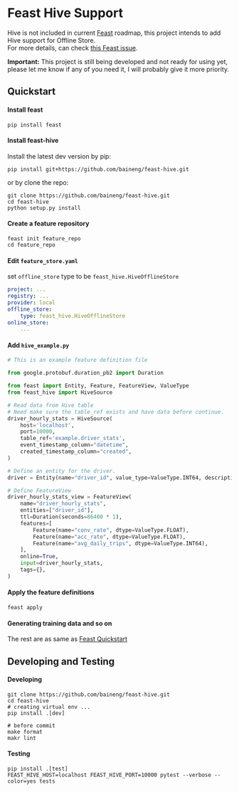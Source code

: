 # Feast Hive Support

Hive is not included in current [Feast](https://github.com/feast-dev/feast) roadmap, this project intends to add Hive support for Offline Store.  
For more details, can check [this Feast issue](https://github.com/feast-dev/feast/issues/1686).

**Important:** This project is still being developed and not ready for using yet, please let me know if any of you need it, I will probably give it more priority.

## Quickstart

#### Install feast

```shell
pip install feast
```

#### Install feast-hive

Install the latest dev version by pip:

```shell
pip install git+https://github.com/baineng/feast-hive.git 
```

or by clone the repo:

```shell
git clone https://github.com/baineng/feast-hive.git
cd feast-hive
python setup.py install
```

#### Create a feature repository

```shell
feast init feature_repo
cd feature_repo
```

#### Edit `feature_store.yaml`

set `offline_store` type to be `feast_hive.HiveOfflineStore`

```yaml
project: ...
registry: ...
provider: local
offline_store:
    type: feast_hive.HiveOfflineStore
online_store:
    ...
```

#### Add `hive_example.py`

```python
# This is an example feature definition file

from google.protobuf.duration_pb2 import Duration

from feast import Entity, Feature, FeatureView, ValueType
from feast_hive import HiveSource

# Read data from Hive table
# Need make sure the table_ref exists and have data before continue.
driver_hourly_stats = HiveSource(
    host='localhost',
    port=10000,
    table_ref='example.driver_stats',
    event_timestamp_column="datetime",
    created_timestamp_column="created",
)

# Define an entity for the driver.
driver = Entity(name="driver_id", value_type=ValueType.INT64, description="driver id",)

# Define FeatureView
driver_hourly_stats_view = FeatureView(
    name="driver_hourly_stats",
    entities=["driver_id"],
    ttl=Duration(seconds=86400 * 1),
    features=[
        Feature(name="conv_rate", dtype=ValueType.FLOAT),
        Feature(name="acc_rate", dtype=ValueType.FLOAT),
        Feature(name="avg_daily_trips", dtype=ValueType.INT64),
    ],
    online=True,
    input=driver_hourly_stats,
    tags={},
)
```

#### Apply the feature definitions

```shell
feast apply
```

#### Generating training data and so on

The rest are as same as [Feast Quickstart](https://docs.feast.dev/quickstart#generating-training-data)


## Developing and Testing

#### Developing

```shell
git clone https://github.com/baineng/feast-hive.git
cd feast-hive
# creating virtual env ...
pip install .[dev]

# before commit
make format
makr lint
```

#### Testing

```shell
pip install .[test]
FEAST_HIVE_HOST=localhost FEAST_HIVE_PORT=10000 pytest --verbose --color=yes tests
```